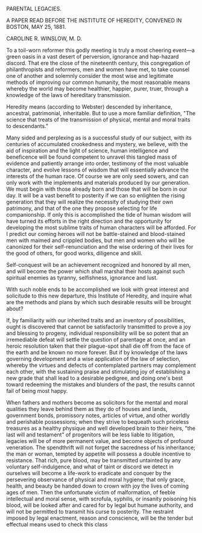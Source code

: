 PARENTAL LEGACIES.

A PAPER READ BEFORE THE INSTITUTE OF HEREDITY, CONVENED IN BOSTON, MAY 25, 1881.

CAROLINE R. WINSLOW, M. D.

To a toil-worn reformer this godly meeting is truly a most cheering event—a green oasis in a vast desert of perversion, ignorance and hap-hazard discord. That ere the close of the nineteenth century, this congregation of philanthropists and reformers, men and women have met, to take counsel one of another and solemnly consider the most wise and legitimate methods of improving our common humanity, the most reasonable means whereby the world may become healthier, happier, purer, truer, through a knowledge of the laws of hereditary transmission.

Heredity means (according to Webster) descended by inheritance, ancestral, patrimonial, inheritable. But to use a more familiar definition, "The science that treats of the transmission of physical, mental and moral traits to descendants."

Many sided and perplexing as is a successful study of our subject, with its centuries of accumulated crookedness and mystery, we believe, with the aid of inspiration and the light of science, human intelligence and beneficence will be found competent to unravel this tangled mass of evidence and patiently arrange into order, testimony of the most valuable character, and evolve lessons of wisdom that will essentially advance the interests of the human race. Of course we are only seed sowers, and can only work with the implements and materials produced by our generation. We must begin with those already born and those that will be born in our day. It will be a vast benefit to posterity if we can so enlighten the rising generation that they will realize the necessity of studying their own patrimony, and that of the one they propose selecting for life companionship. If only this is accomplished the tide of human wisdom will have turned its efforts in the right direction and the opportunity for developing the most sublime traits of human characters will be afforded. For I predict our coming heroes will not be battle-stained and blood-stained men with maimed and crippled bodies, but men and women who will be canonized for their self-renunciation and the wise ordering of their lives for the good of others, for good works, diligence and skill.

Self-conquest will be an achievement recognized and honored by all men, and will become the power which shall marshal their hosts against such spiritual enemies as tyranny, selfishness, ignorance and lust.

With such noble ends to be accomplished we look with great interest and solicitude to this new departure, this Institute of Heredity, and inquire what are the methods and plans by which such desirable results will be brought about?

If, by familiarity with our inherited traits and an inventory of possibilities, ought is discovered that cannot be satisfactorily transmitted to prove a joy and blessing to progeny, individual responsibility will be so potent that an irremediable defeat will settle the question of parentage at once, and an heroic resolution taken that their plague-spot shall die off from the face of the earth and be known no more forever. But if by knowledge of the laws governing development and a wise application of the law of selection, whereby the virtues and defects of contemplated partners may complement each other, with the sustaining praise and stimulating joy of establishing a new grade that shall lead to a desirable pedigree, and doing one's best toward redeeming the mistakes and blunders of the past, the results cannot fail of being most happy.

When fathers and mothers become as solicitors for the mental and moral qualities they leave behind them as they do of houses and lands, government bonds, promissory notes, articles of virtue, and other worldly and perishable possessions; when they strive to bequeath such priceless treasures as a healthy physique and well developed brain to their heirs, "the last will and testament" of progenitors will be less liable to litigation, legacies will be of more permanent value, and become objects of profound veneration. The spendthrift will not forget the sacredness of his inheritance; the man or woman, tempted by appetite will possess a double incentive to resistance. That rich, pure blood, may be transmitted untainted by any voluntary self-indulgence, and what of taint or discord we detect in ourselves will become a life-work to eradicate and conquer by the persevering observance of physical and moral hygiene; that only grace, health, and beauty be handed down to crown with joy the lives of coming ages of men. Then the unfortunate victim of malformation, of feeble intellectual and moral sense, with scrofula, syphilis, or insanity poisoning his blood, will be looked after and cared for by legal but humane authority, and will not be permitted to transmit his curse to posterity. The restraint imposed by legal enactment, reason and conscience, will be the tender but effectual means used to check this class